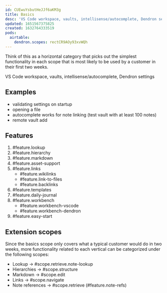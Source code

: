 ```yaml
---
id: CUEwuYsbutHeJJf6aKM3g
title: Basics
desc: 'VS Code workspace, vaults, intellisense/autocomplete, Dendron settings'
updated: 1651567375825
created: 1632764333519
pods:
  airtable:
    dendron.scopes: rectCR9AOy93xvWQh
---
```


Think of this as a horizontal category that picks out the simplest functionality in each scope that is most likely to be used by a customer in their first two weeks. 

VS Code workspace, vaults, intellisense/autocomplete, Dendron settings

## Examples

- validating settings on startup
- opening a file
- autocomplete works for note linking (test vault with at least 100 notes)
- remote vault add

## Features

1. #feature.lookup
2. #feature.hierarchy
3. #feature.markdown
4. #feature.asset-support
5. #feature.links
	-   #feature.wikilinks
	-   #feature.link-to-files
	-   #feature.backlinks
6. #feature.templates
7. #feature.daily-journal
8. #feature.workbench
	- #feature.workbench-vscode
	- #feature.workbench-dendron
9. #feature.easy-start

##  Extension scopes
Since the basics scope only covers what a typical customer would do in two weeks, more functionality related to each vertical can be categorized under the following scopes: 

- Lookup -> #scope.retrieve.note-lookup
- Hierarchies -> #scope.structure
- Markdown -> #scope.edit
- Links -> #scope.navigate
- Note references -> #scope.retrieve (#feature.note-refs)
